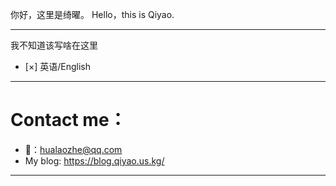 你好，这里是绮曜。
Hello，this is Qiyao.

---

我不知道该写啥在这里
- [×] 英语/English

---

# Contact me：
- 📮：hualaozhe@qq.com
- My blog: https://blog.qiyao.us.kg/

---
